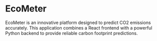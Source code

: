 # EcoMeter
EcoMeter is an innovative platform designed to predict CO2 emissions accurately. This application combines a React frontend with a powerful Python backend to provide reliable carbon footprint predictions.

